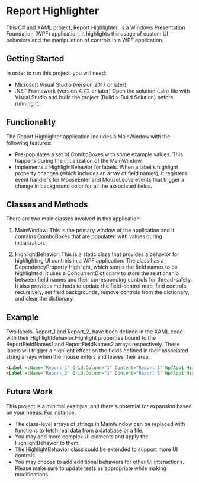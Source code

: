 # Report Highlighter

This C# and XAML project, Report Highlighter, is a Windows Presentation Foundation (WPF) application. It highlights the usage of custom UI behaviors and the manipulation of controls in a WPF application.

## Getting Started
In order to run this project, you will need:

- Microsoft Visual Studio (version 2017 or later)
- .NET Framework (version 4.7.2 or later)
Open the solution (.sln) file with Visual Studio and build the project (Build > Build Solution) before running it.

## Functionality
The Report Highlighter application includes a MainWindow with the following features:

- Pre-populates a set of ComboBoxes with some example values. This happens during the initialization of the MainWindow.
- Implements a HighlightBehavior for labels. When a label's highlight property changes (which includes an array of field names), it registers event handlers for MouseEnter and MouseLeave events that trigger a change in background color for all the associated fields.
## Classes and Methods
There are two main classes involved in this application:

1. MainWindow: This is the primary window of the application and it contains ComboBoxes that are populated with values during initialization.

2. HighlightBehavior: This is a static class that provides a behavior for highlighting UI controls in a WPF application. The class has a DependencyProperty Highlight, which stores the field names to be highlighted. It uses a ConcurrentDictionary to store the relationship between field names and their corresponding controls for thread-safety. It also provides methods to update the field-control map, find controls recursively, set field backgrounds, remove controls from the dictionary, and clear the dictionary.

## Example
Two labels, Report_1 and Report_2, have been defined in the XAML code with their HighlightBehavior.Highlight properties bound to the ReportFieldNames1 and ReportFieldNames2 arrays respectively. These labels will trigger a highlight effect on the fields defined in their associated string arrays when the mouse enters and leaves their area.

```xml
<Label x:Name="Report_1" Grid.Column="1" Content="Report 1" WpfApp1:HighlightBehavior.Highlight="{Binding ReportFieldNames1}" HorizontalAlignment="Left" Margin="611,38,0,0" VerticalAlignment="Top" Height="28" Width="145"/>
<Label x:Name="Report_2" Grid.Column="1" Content="Report 2" WpfApp1:HighlightBehavior.Highlight="{Binding ReportFieldNames2}" HorizontalAlignment="Left" Margin="611,69,0,0" VerticalAlignment="Top" Height="28" Width="145"/>
```
## Future Work
This project is a minimal example, and there's potential for expansion based on your needs. For instance:

- The class-level arrays of strings in MainWindow can be replaced with functions to fetch real data from a database or a file.
- You may add more complex UI elements and apply the HighlightBehavior to them.
- The HighlightBehavior class could be extended to support more UI controls.
- You may choose to add additional behaviors for other UI interactions.
Please make sure to update tests as appropriate while making modifications.
